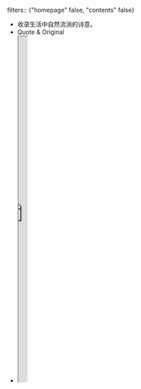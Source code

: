 filters:: {"homepage" false, "contents" false}

- 收录生活中自然流淌的诗意。
- Quote & Original
- <iframe src="https://httishere.gitee.io/notion/new/today-shici.html?mode=w" width="20"height="800"></iframe>